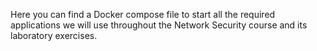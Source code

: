 Here you can find a Docker compose file to start all the required applications we will use throughout the Network Security course and its laboratory exercises.